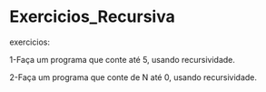 # Exercicios_Recursiva
exercicios:

1-Faça um programa que conte até 5, usando recursividade.

2-Faça um programa que conte de N até 0, usando recursividade.
